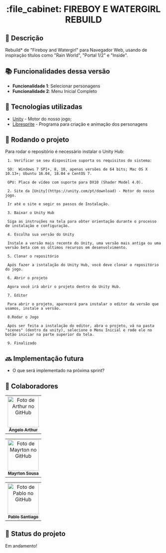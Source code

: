 <h1 align="center">:file_cabinet: FIREBOY E WATERGIRL REBUILD</h1>

## :memo: Descrição
Rebuild* de "Fireboy and Watergirl" para Navegador Web, usando de inspiração títulos como "Rain World", "Portal 1/2" e "Inside".

## :books: Funcionalidades dessa versão
* <b>Funcionalidade 1</b>: Selecionar personagens
* <b>Funcionalidade 2</b>: Menu Inicial Completo

## :wrench: Tecnologias utilizadas
* [Unity](https://unity.com/pt/download) - Motor do nosso jogo;
* [Libresprite](https://libresprite.github.io/#!/) - Programa para criação e animação dos personagens

## :rocket: Rodando o projeto
Para rodar o repositório é necessário instalar o Unity Hub:
```
 1. Verificar se seu dispositivo suporta os requisitos do sistema:
 
 SO:  Windows 7 SP1+, 8, 10, apenas versões de 64 bits; Mac OS X 10.13+; Ubuntu 16.04, 18.04 e CentOS 7.
 
 GPU: Placa de vídeo com suporte para DX10 (Shader Model 4.0). 

 2. Site da [Unity](https://unity.com/pt/download) - Motor do nosso jogo.
 
 Ir até o site e segir os passos de Instalação.

 3. Baixar o Unity Hub
 
 Siga as instruções na tela para obter orientação durante o processo de instalação e configuração.

 4. Escolha sua versão do Unity
 
 Instale a versão mais recente do Unity, uma versão mais antiga ou uma versão beta com os últimos recursos em desenvolvimento.

 5. Clonar o repositório

 Após fazer a isntalação do Unity Hub, você deve clonar o repositório do jogo.

 6. Abrir o projeto

 Agora você irá abrir o projeto dentro do Unity Hub.

 7. Editor

 Para abrir o projeto, aparecerá para instalar o editor da versão que usamos, instale a versão.

 8.Rodar o Jogo

 Após ser feita a instalação do editor, abra o projeto, vá na pasta "scenes" (dentro da unity), selecione o Menu Inicial e rode ele no botão iniciar na parte superior da tela.

 9. Finalizado
```

## :soon: Implementação futura
* O que será implementado na próxima sprint?

## :handshake: Colaboradores
<table>
  <tr>
    <td align="center">
      <a href="https://github.com/ArthurExecuted">
        <img src="https://avatars.githubusercontent.com/u/93937526?v=4" width="100px;" alt="Foto de Arthur no GitHub"/><br>
        <sub>
          <b>Ângelo Arthur</b>
        </sub>
      </a>
    </td>
  </tr>
</table>
<table>
  <tr>
    <td align="center">
      <a href="https://github.com/MayrtonSousa">
        <img src="https://avatars.githubusercontent.com/u/56259137?v=4" width="100px;" alt="Foto de Mayrton no GitHub"/><br>
        <sub>
          <b>Mayrton Sousa</b>
        </sub>
      </a>
    </td>
  </tr>
</table>
<table>
  <tr>
    <td align="center">
      <a href="https://github.com/Pablo-Santiago-prog">
        <img src="https://avatars.githubusercontent.com/u/89410816?v=4" width="100px;" alt="Foto de Pablo no GitHub"/><br>
        <sub>
          <b>Pablo Santiago</b>
        </sub>
      </a>
    </td>
  </tr>
</table>

## :dart: Status do projeto
Em andamento!
